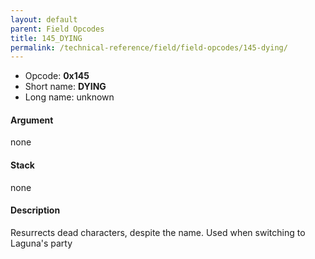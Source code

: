 ```yaml
---
layout: default
parent: Field Opcodes
title: 145_DYING
permalink: /technical-reference/field/field-opcodes/145-dying/
---
```


-   Opcode: **0x145**
-   Short name: **DYING**
-   Long name: unknown

#### Argument

none

#### Stack

none

#### Description

Resurrects dead characters, despite the name. Used when switching to Laguna's party
